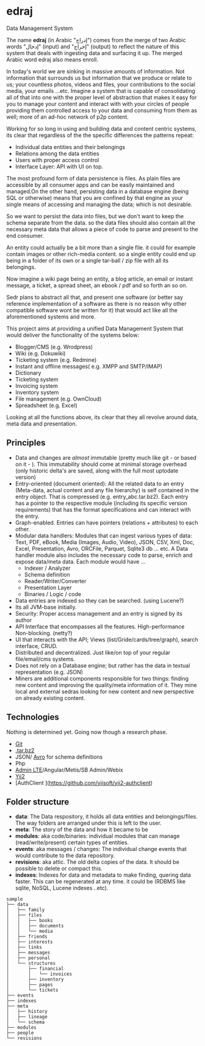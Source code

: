# edraj

Data Management System

The name **edraj** (in Arabic "إدراج") comes from the merge of two Arabic words "إدخال" (input) and "إخراج" (output) to reflect the nature of this system that deals with ingesting data and surfacing it up. The merged Arabic word edraj also means enroll.

In today's world we are sinking in massive amounts of information. Not information that surrounds us but information that we produce or relate to us; your countless photos, videos and files, your contributions to the social media, your emails ...etc. Imagine a system that is capable of consolidating all of that into one with the proper level of abstraction that makes it easy for you to manage your content and interact with with your circles of people providing them controlled access to your data and consuming from them as well; more of an ad-hoc network of p2p content.

Working for so long in using and building data and content centric systems, its clear that regardless of the the specific differences the patterns repeat:
- Individual data entities and their belongings
- Relations among the data entities
- Users with proper access control
- Interface Layer: API with UI on top.

The most profound form of data persistence is files. As plain files are accessible by all consumer apps and can be easily maintained and managed.On the other hand, persisting data in a database engine (being SQL or otherwise) means that you are confined by that engine as your single means of accessing and managing the data; which is not desirable.

So we want to persist the data into files, but we don't want to keep the schema separate from the data. so the data files should also contain all the necessary meta data that allows a piece of code to parse and present to the end consumer.

An entity could actually be a bit more than a single file. it could for example contain images or other rich-media content. so a single entity could end up being in a folder of its own or a single tar-ball / zip file with all its belongings.

Now imagine a wiki page being an entity, a blog article, an email or instant message, a ticket, a spread sheet, an ebook / pdf and so forth an so on.

Sedr plans to abstract all that, and present one software (or better say reference implementation of a software as there is no reason why other compatible software wont be written for it) that would act like all the aforementioned systems and more.

This project aims at providing a unified Data Management System that would deliver the functionality of the systems below:
- Blogger/CMS (e.g. Wrodpress)
- Wiki (e.g. Dokuwiki)
- Ticketing system (e.g. Redmine)
- Instant and offline messages( e.g. XMPP and SMTP/IMAP)
- Dictionary
- Ticketing system
- Invoicing system
- Inventory system
- File management (e.g. OwnCloud)
- Spreadsheet (e.g. Excel)

Looking at all the functions above, its clear that they all revolve around data, meta data and presentation. 

## Principles 
* Data and changes are *almost* immutable (pretty much like git - or based on it - ). This immutability should come at minimal storage overhead (only historic delta's are saved, along with the full most uptodate version)
* Entry-oriented (document oriented): All the related data to an entry (Meta-data, actual content and any file hierarchy) is self contained in the entry object. That is compressed (e.g. entry_abc.tar.bz2). Each entry has a pointer to the respective module (including its specific version requirements) that has the format specifications and can interact with the entry.
* Graph-enabled. Entries can have pointers (relations + attributes) to each other.
* Modular data handlers: Modules that can ingest various types of data: Text, PDF, eBook, Media (Images, Audio, Video), JSON, CSV, Xml, Doc, Excel, Presentation, Avro, ORCFile, Parquet, Sqlite3 db ... etc. A Data handler module also includes the necessary code to parse, enrich and expose data/meta data. Each module would have ...
  * Indexer / Analyzer
  * Schema definition
  * Reader/Writer/Converter
  * Presentation Layer
  * Binaries / Logic / code
* Data entries are indexed so they can be searched. (using Lucene?)
* Its all JVM-base initially.
* Security: Proper access management and an entry is signed by its author
* API Interface that encompasses all the features. High-performance Non-blocking. (netty?)
* UI that interacts with the API; Views (list/Gride/cards/tree/graph), search interface, CRUD. 
* Distributed and decentralized. Just like/on top of your regular file/email/cms systems.
* Does not rely on a Database engine; but rather has the data in textual representation (e.g. JSON)
* Miners are additional components responsible for two things: finding new content and improving the quality/meta information of it. They mine local and external sedras looking for new content and new perspective on already existing content.

## Technologies
Nothing is determined yet. Going now though a research phase.

* [Git](https://github.com/kbjr/Git.php)
* [.tar.bz2](http://php.net/manual/en/class.phardata.php)
* JSON/ [Avro](http://apache.osuosl.org/avro/stable/php/) for schema definitions
* Php
* [Admin LTE](https://github.com/dmstr/yii2-adminlte-asset)/Angular/Metis/SB Admin/Webix
* [Yii2](http://www.yiiframework.com/)
* [AuthClient \](https://github.com/yiisoft/yii2-authclient)

## Folder structure

* **data**: The Data respository, it holds all data entities and belongings/files. The way folders are arranged under this is left to the user.
* **meta**: The story of the data and how it became to be
* **modules**: aka code/binaries: individual modules that can manage (read/write/present) certain types of entities.
* **events**: aka messages / changes: The individual change events that would contribute to the data repository.
* **revisions**: aka attic. The old delta copies of the data. It should be possible to delete or compact this.
* **indexes**: Indexes for data and metadata to make finding, quering data faster. This can be regenerated at any time. it could be (RDBMS like sqlite, NoSQL, Lucene indexes ..etc).

```
sample
├── data 
│   ├── family
│   ├── files
│   │   ├── books
│   │   ├── documents
│   │   └── media
│   ├── friends
│   ├── interests
│   ├── links
│   ├── messages
│   ├── personal
│   └── structures
│       ├── financial
│       │   └── invoices
│       ├── inventory
│       ├── pages
│       └── tickets
├── events 
├── indexes  
├── meta 
│   ├── history
│   ├── lineage
│   └── schema
├── modules 
├── people 
└── revisions  
```
